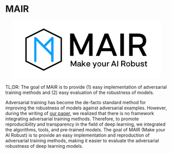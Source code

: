 # MAIR

<p align="center">
  <img src="images/logo_wide.png?raw=true" width="467" title="ART logo">
</p>

TL;DR: The goal of MAIR is to provide (1) easy implementation of adversarial training methods and (2) easy evaluation of the robustness of models.

Adversarial training has become the de-facto standard method for improving the robustness of models against adversarial examples. However, during the writing of [our paper](https://openreview.net/forum?id=AGVBqJuL0T), we realized that there is no framework integrating adversarial training methods. Therefore, to promote reproducibility and transparency in the field of deep learning, we integrated the algorithms, tools, and pre-trained models. The goal of MAIR (Make your AI Robust) is to provide an easy implementation and reproduction of adversarial training methods, making it easier to evaluate the adversarial robustness of deep learning models.